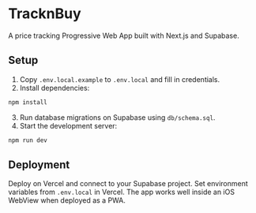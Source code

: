 # TracknBuy

A price tracking Progressive Web App built with Next.js and Supabase.

## Setup

1. Copy `.env.local.example` to `.env.local` and fill in credentials.
2. Install dependencies:

```bash
npm install
```

3. Run database migrations on Supabase using `db/schema.sql`.
4. Start the development server:

```bash
npm run dev
```

## Deployment

Deploy on Vercel and connect to your Supabase project. Set environment variables from `.env.local` in Vercel. The app works well inside an iOS WebView when deployed as a PWA.
